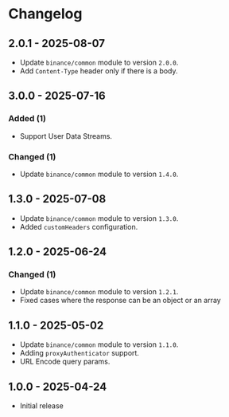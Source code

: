 # Changelog

## 2.0.1 - 2025-08-07
- Update `binance/common` module to version `2.0.0`.
- Add `Content-Type` header only if there is a body.

## 3.0.0 - 2025-07-16

### Added (1)

- Support User Data Streams.

### Changed (1)

- Update `binance/common` module to version `1.4.0`.

## 1.3.0 - 2025-07-08

- Update `binance/common` module to version `1.3.0`.
- Added `customHeaders` configuration.

## 1.2.0 - 2025-06-24

### Changed (1)

- Update `binance/common` module to version `1.2.1`.
- Fixed cases where the response can be an object or an array

## 1.1.0 - 2025-05-02

- Update `binance/common` module to version `1.1.0`.
- Adding `proxyAuthenticator` support.
- URL Encode query params.

## 1.0.0 - 2025-04-24

- Initial release